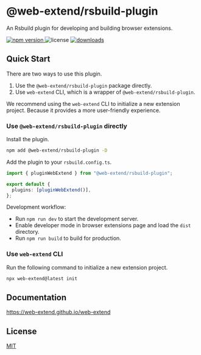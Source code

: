 # @web-extend/rsbuild-plugin

An Rsbuild plugin for developing and building browser extensions.

<p>
  <a href="https://npmjs.com/package/@web-extend/rsbuild-plugin">
   <img src="https://img.shields.io/npm/v/@web-extend/rsbuild-plugin?style=flat-square&colorA=564341&colorB=EDED91" alt="npm version" />
  </a>
  <img src="https://img.shields.io/badge/License-MIT-blue.svg?style=flat-square&colorA=564341&colorB=EDED91" alt="license" />
  <a href="https://npmcharts.com/compare/@web-extend/rsbuild-plugin?minimal=true"><img src="https://img.shields.io/npm/dm/@web-extend/rsbuild-plugin.svg?style=flat-square&colorA=564341&colorB=EDED91" alt="downloads" /></a>
</p>

## Quick Start

There are two ways to use this plugin.

1. Use the `@web-extend/rsbuild-plugin` package directly.
2. Use `web-extend` CLI, which is a wrapper of `@web-extend/rsbuild-plugin`.

We recommend using the `web-extend` CLI to initialize a new extension project. Because it provides a more user-friendly experience.

### Use `@web-extend/rsbuild-plugin` directly

Install the plugin.

```bash
npm add @web-extend/rsbuild-plugin -D
```

Add the plugin to your `rsbuild.config.ts`.

```ts
import { pluginWebExtend } from "@web-extend/rsbuild-plugin";

export default {
  plugins: [pluginWebExtend()],
};
```

Development workflow:

- Run `npm run dev` to start the development server.
- Enable developer mode in browser extensions page and load the `dist` directory.
- Run `npm run build` to build for production.

### Use `web-extend` CLI

Run the following command to initialize a new extension project.

```bash
npx web-extend@latest init
```

## Documentation

https://web-extend.github.io/web-extend

## License

[MIT](./LICENSE)
